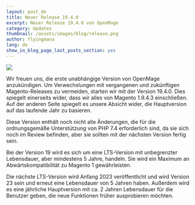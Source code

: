```yaml
---
layout: post_de
title: Neuer Release 19.4.0
excerpt: Neuer Release 19.4.0 von OpenMage
category: Updates
thumbnail: /assets/images/blog/release.png
author: flyingmana
lang: de
show_in_blog_page_last_posts_section: yes
---
```


<img src="/images//posts/openmage_contributions_logo_2019_11.png" />
        
Wir freuen uns, die erste unabhängige Version von OpenMage anzukündigen.
Um Verwechslungen mit vergangenen und zukünftigen Magento-Releases zu vermeiden, starten wir mit der Version 19.4.0.
Dies spiegelt einerseits wider, dass wir alles von Magento 1.9.4.3 einschließen.
Auf der anderen Seite spiegelt es unsere Absicht wider, die Hauptversion auf das laufende Jahr zu basieren.

Diese Version enthält noch nicht alle Änderungen, die für die ordnungsgemäße Unterstützung von PHP 7.4 erforderlich sind, da sie sich noch im Review befinden, 
aber sie sollten mit der nächsten Version fertig sein.

Bei der Version 19 wird es sich um eine LTS-Version mit unbegrenzter Lebensdauer, aber mindestens 5 Jahre, handeln.
Sie wird ein Maximum an Abwärtskompatibilität zu Magento 1 gewährleisten.


Die nächste LTS-Version wird Anfang 2023 veröffentlicht und wird Version 23 sein und erneut eine Lebensdauer von 5 Jahren haben. 
Außerdem wird es eine jährliche Hauptversion mit ca. 2 Jahren Lebensdauer für die Benutzer geben, die neue Funktionen früher ausprobieren möchten.


